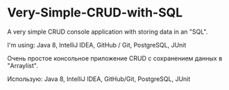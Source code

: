 # Very-Simple-CRUD-with-SQL
A very simple CRUD console application with storing data in an "SQL".

I'm using: Java 8, IntelliJ IDEA, GitHub / Git, PostgreSQL, JUnit

Очень простое консольное приложение CRUD с сохранением данных в "Arraylist".

Использую: Java 8, IntelliJ IDEA, GitHub/Git, PostgreSQL, JUnit
